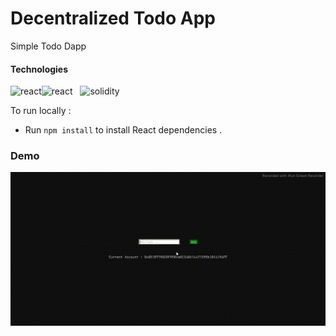 # Decentralized Todo App

Simple Todo Dapp 

#### Technologies

 <img  alt="react" width="50px" src="https://upload.wikimedia.org/wikipedia/commons/thumb/a/a7/React-icon.svg/1200px-React-icon.svg.png" /><img  alt="react" width="50px" src="https://miro.medium.com/max/1400/1*2GHi9FwnyA5UTJpcxPSG7A.jpeg" /> &nbsp;
<img  alt="solidity" width="30px" src="https://upload.wikimedia.org/wikipedia/commons/thumb/9/98/Solidity_logo.svg/1200px-Solidity_logo.svg.png" />

To run locally : 
-  Run  ```npm install``` to install React dependencies .


### Demo

![](https://github.com/Ramy99-dev/Web3-React-TodoApp/blob/master/media/demo.gif)
